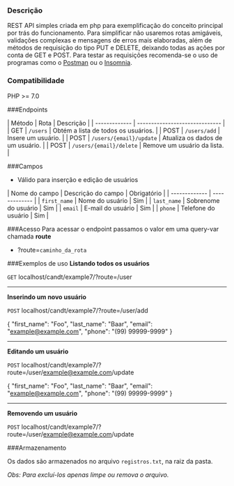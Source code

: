 ### Descrição

REST API simples criada em php para exemplificação do conceito principal por trás do funcionamento. Para simplificar não usaremos rotas amigáveis, validações complexas e mensagens de erros mais elaboradas, além de métodos de requisição do tipo PUT e DELETE, deixando todas as ações por conta de GET e POST. Para testar as requisições recomenda-se o uso de programas como o [Postman](https://www.postman.com/ "Postman") ou o [Insomnia](https://insomnia.rest/ "Insomnia").

### Compatibilidade
PHP >=  7.0
                    
###Endpoints

| Método | Rota | Descrição |
| ------------- | ------------------------------ |
| GET | `/users`      | Obtém a lista de todos os usuários. |
| POST | `/users/add`   | Insere um usuário. |
| POST | `/users/{email}/update`      | Atualiza os dados de um usuário. |
| POST | `/users/{email}/delete`      | Remove um usuário da lista. |


###Campos

- Válido para inserção e edição de usuários

| Nome do campo  | Descrição do campo | Obrigatório |
| ------------- | ------------- |
| `first_name`  | Nome do usuário  | Sim |
| `last_name`  | Sobrenome do usuário  | Sim |
| `email`  | E-mail do usuário  | Sim |
| `phone`  | Telefone do usuário  | Sim |

                    
###Acesso
Para acessar o endpoint passamos o valor em uma query-var chamada **route**
- ?route=`caminho_da_rota`

###Exemplos de uso
**Listando todos os usuários**

`GET` localhost/candt/example7/?route=/user

-------------
**Inserindo um novo usuário**

`POST` localhost/candt/example7/?route=/user/add

{
	"first_name": "Foo",
	"last_name": "Baar",
	"email": "example@example.com",
	"phone": "(99) 99999-9999"
}

-------------
**Editando um usuário**

`POST` localhost/candt/example7/?route=/user/example@example.com/update

{
	"first_name": "Foo",
	"last_name": "Baar",
	"email": "example@example.com",
	"phone": "(99) 99999-9999"
}

-------------
**Removendo um usuário**

`POST` localhost/candt/example7/?route=/user/example@example.com/update

                    
###Armazenamento

Os dados são armazenados no arquivo `registros.txt`, na raiz da pasta.

_Obs: Para excluí-los apenas limpe ou remova o arquivo._